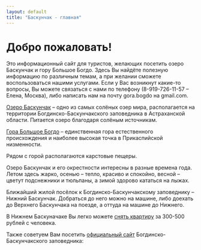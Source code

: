 ```yaml
---
layout: default
title: "Баскунчак - главная"
---
```


Добро пожаловать!
=================

Это информационный сайт для туристов, желающих посетить озеро Баскунчак и гору
Большое Богдо. Здесь Вы найдёте полезную информацию по различным темам, а при
желании сможете воспользоваться нашими услугами. Если у Вас возникнут какие-то
вопросы, Вы можете связаться с нами по телефону (8-919-726-11-57 – Елена, Москва),
либо написать нам на почту gora.bogdo на gmail.com.

[Озеро Баскунчак][lake] – одно из самых солёных озер мира, располагается на территории
Богдинско-Баскунчакского заповедника в Астраханской области. Питается озеро
благодаря солёным источникам.

[Гора Большое Богдо](mountain.html) – единственная гора естественного происхождения и наиболее
высокая точка в Прикаспийской низменности.

Рядом с горой располагаются карстовые пещеры.

Озеро Баскунчак и его окрестности интересны в разные времена года. Летом здесь жарко,
осенью – тепло, красиво и спокойно, весной – цветут подснежники и тюльпаны, а зимой
здорово кататься на лыжах.

Ближайший жилой посёлок к Богдинско-Баскунчакскому заповеднику – Нижний
Баскунчак. Добраться до него можно на машине, либо доехать до Верхнего Баскунчака
на поезде, а оттуда на машине до Нижнего.

В Нижнем Баскуначаке Вы легко можете [снять квартиру](flats.html) за 300-500 рублей с человека.

Также советуем Вам посетить [официальный сайт](http://www.bogdozap.ru/) Богдинско-Баскунчакского заповедника:


[lake]:     /lake.html

